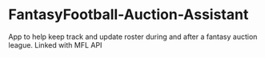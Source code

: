 # FantasyFootball-Auction-Assistant
App to help keep track and update roster during and after a fantasy auction league. Linked with MFL API
